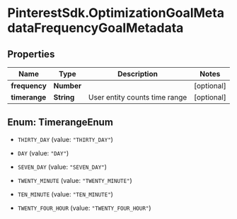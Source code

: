 # PinterestSdk.OptimizationGoalMetadataFrequencyGoalMetadata

## Properties

Name | Type | Description | Notes
------------ | ------------- | ------------- | -------------
**frequency** | **Number** |  | [optional] 
**timerange** | **String** | User entity counts time range | [optional] 



## Enum: TimerangeEnum


* `THIRTY_DAY` (value: `"THIRTY_DAY"`)

* `DAY` (value: `"DAY"`)

* `SEVEN_DAY` (value: `"SEVEN_DAY"`)

* `TWENTY_MINUTE` (value: `"TWENTY_MINUTE"`)

* `TEN_MINUTE` (value: `"TEN_MINUTE"`)

* `TWENTY_FOUR_HOUR` (value: `"TWENTY_FOUR_HOUR"`)




